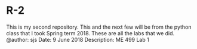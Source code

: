 # R-2
This is my second repository. This and the next few will be from 
the python class that I took Spring term 2018.
These are all the labs that we did.
@author: sjs
Date: 9 June 2018
Description: ME 499 Lab 1
